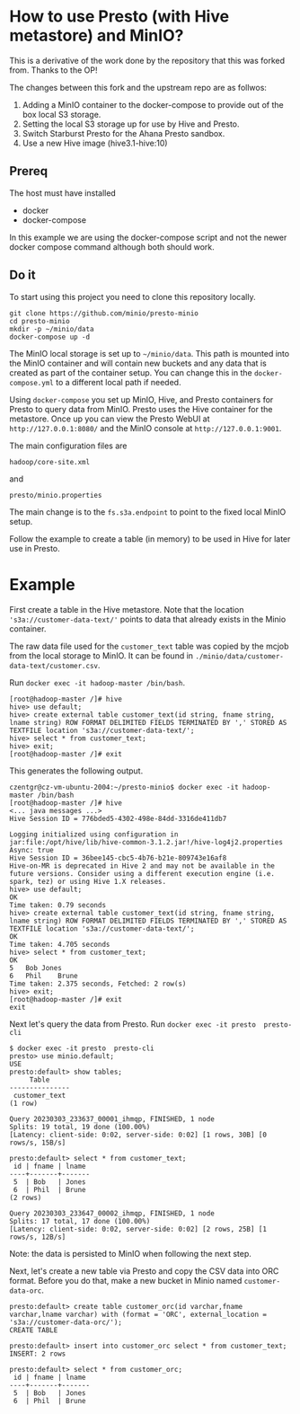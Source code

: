 # How to use Presto (with Hive metastore) and MinIO?

This is a derivative of the work done by the repository that this was forked from. Thanks to the OP!

The changes between this fork and the upstream repo are as follwos:
1. Adding a MinIO container to the docker-compose to provide out of the box local S3 storage. 
2. Setting the local S3 storage up for use by Hive and Presto.
3. Switch Starburst Presto for the Ahana Presto sandbox.
4. Use a new Hive image (hive3.1-hive:10)


## Prereq

The host must have installed 
- docker 
- docker-compose

In this example we are using the docker-compose script and not the newer docker compose command although both should work.


## Do it

To start using this project you need to clone this repository locally.

```
git clone https://github.com/minio/presto-minio
cd presto-minio
mkdir -p ~/minio/data
docker-compose up -d
```

The MinIO local storage is set up to `~/minio/data`. This path is mounted into the MinIO container and will contain new buckets and any data that is created as part of the container setup. You can change this in the `docker-compose.yml` to a different local path if needed.

Using `docker-compose` you set up MinIO, Hive, and Presto containers for Presto to query data from MinIO. Presto uses the Hive container for the metastore. Once up you can view the Presto WebUI at `http://127.0.0.1:8080/` and the MinIO console at `http://127.0.0.1:9001`.

The main configuration files are

```
hadoop/core-site.xml
```

and

```
presto/minio.properties
```

The main change is to the `fs.s3a.endpoint` to point to the fixed local MinIO setup.

Follow the example to create a table (in memory) to be used in Hive for later use in Presto.

# Example
First create a table in the Hive metastore. Note that the location `'s3a://customer-data-text/'` points to data that already exists in the Minio container.

The raw data file used for the `customer_text` table was copied by the mcjob from the local storage to MinIO. It can be found in `./minio/data/customer-data-text/customer.csv`.

Run `docker exec -it hadoop-master /bin/bash`.

```
[root@hadoop-master /]# hive
hive> use default;
hive> create external table customer_text(id string, fname string, lname string) ROW FORMAT DELIMITED FIELDS TERMINATED BY ',' STORED AS TEXTFILE location 's3a://customer-data-text/';
hive> select * from customer_text;
hive> exit;
[root@hadoop-master /]# exit
```

This generates the following output.

```
czentgr@cz-vm-ubuntu-2004:~/presto-minio$ docker exec -it hadoop-master /bin/bash
[root@hadoop-master /]# hive
<... java messages ...>
Hive Session ID = 776bded5-4302-498e-84dd-3316de411db7

Logging initialized using configuration in jar:file:/opt/hive/lib/hive-common-3.1.2.jar!/hive-log4j2.properties Async: true
Hive Session ID = 36bee145-cbc5-4b76-b21e-809743e16af8
Hive-on-MR is deprecated in Hive 2 and may not be available in the future versions. Consider using a different execution engine (i.e. spark, tez) or using Hive 1.X releases.
hive> use default;
OK
Time taken: 0.79 seconds
hive> create external table customer_text(id string, fname string, lname string) ROW FORMAT DELIMITED FIELDS TERMINATED BY ',' STORED AS TEXTFILE location 's3a://customer-data-text/';
OK
Time taken: 4.705 seconds
hive> select * from customer_text;
OK
5	Bob	Jones
6	Phil	Brune
Time taken: 2.375 seconds, Fetched: 2 row(s)
hive> exit;
[root@hadoop-master /]# exit
exit
```


Next let's query the data from Presto. Run `docker exec -it presto  presto-cli`


```
$ docker exec -it presto  presto-cli
presto> use minio.default;
USE
presto:default> show tables;
     Table     
---------------
 customer_text 
(1 row)

Query 20230303_233637_00001_ihmqp, FINISHED, 1 node
Splits: 19 total, 19 done (100.00%)
[Latency: client-side: 0:02, server-side: 0:02] [1 rows, 30B] [0 rows/s, 15B/s]

presto:default> select * from customer_text;
 id | fname | lname 
----+-------+-------
 5  | Bob   | Jones 
 6  | Phil  | Brune 
(2 rows)

Query 20230303_233647_00002_ihmqp, FINISHED, 1 node
Splits: 17 total, 17 done (100.00%)
[Latency: client-side: 0:02, server-side: 0:02] [2 rows, 25B] [1 rows/s, 12B/s]

```

Note: the data is persisted to MinIO when following the next step.

Next, let's create a new table via Presto and copy the CSV data into ORC format. Before you do that, make a new bucket in Minio named `customer-data-orc`.

```
presto:default> create table customer_orc(id varchar,fname varchar,lname varchar) with (format = 'ORC', external_location = 's3a://customer-data-orc/');
CREATE TABLE

presto:default> insert into customer_orc select * from customer_text;
INSERT: 2 rows

presto:default> select * from customer_orc;
 id | fname | lname
----+-------+-------
 5  | Bob   | Jones
 6  | Phil  | Brune
```
